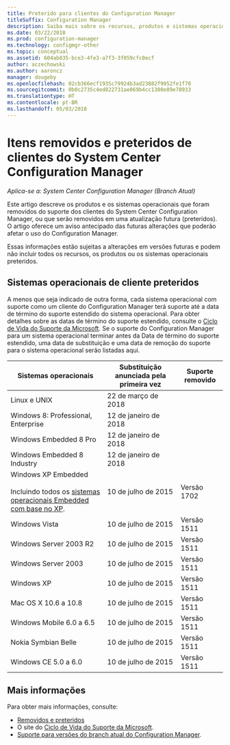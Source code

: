 ```yaml
---
title: Preterido para clientes do Configuration Manager
titleSuffix: Configuration Manager
description: Saiba mais sobre os recursos, produtos e sistemas operacionais que não são mais compatíveis com clientes do System Center Configuration Manager.
ms.date: 03/22/2018
ms.prod: configuration-manager
ms.technology: configmgr-other
ms.topic: conceptual
ms.assetid: 604ab835-bce3-4fe3-a7f3-3f059cfc0ecf
author: aczechowski
ms.author: aaroncz
manager: dougeby
ms.openlocfilehash: 02cb366ecf1935c79924b3ad23882f9952fe1f78
ms.sourcegitcommit: 0b0c2735c4ed822731ae069b4cc1380e89e78933
ms.translationtype: HT
ms.contentlocale: pt-BR
ms.lasthandoff: 05/03/2018
---
```

# <a name="removed-and-deprecated-items-for-system-center-configuration-manager-clients"></a>Itens removidos e preteridos de clientes do System Center Configuration Manager

*Aplica-se a: System Center Configuration Manager (Branch Atual)*

Este artigo descreve os produtos e os sistemas operacionais que foram removidos do suporte dos clientes do System Center Configuration Manager, ou que serão removidos em uma atualização futura (preteridos). O artigo oferece um aviso antecipado das futuras alterações que poderão afetar o uso do Configuration Manager.  

Essas informações estão sujeitas a alterações em versões futuras e podem não incluir todos os recursos, os produtos ou os sistemas operacionais preteridos.  

## <a name="deprecated-client-operating-systems"></a>Sistemas operacionais de cliente preteridos  

 A menos que seja indicado de outra forma, cada sistema operacional com suporte como um cliente do Configuration Manager terá suporte até a data de término do suporte estendido do sistema operacional. Para obter detalhes sobre as datas de término do suporte estendido, consulte o [Ciclo de Vida do Suporte da Microsoft](https://support.microsoft.com/lifecycle). Se o suporte do Configuration Manager para um sistema operacional terminar antes da Data de término do suporte estendido, uma data de substituição e uma data de remoção do suporte para o sistema operacional serão listadas aqui.  

|**Sistemas operacionais**|**Substituição anunciada pela primeira vez**|**Suporte removido**|  
|-|-|-|
|Linux e UNIX|22 de março de 2018||
|Windows 8: Professional, Enterprise|12 de janeiro de 2018||
|Windows Embedded 8 Pro|12 de janeiro de 2018||
|Windows Embedded 8 Industry|12 de janeiro de 2018||
|Windows XP Embedded <br><br> Incluindo todos os [sistemas operacionais Embedded com base no XP](/sccm/core/plan-design/configs/supported-operating-systems-for-clients-and-devices#windows-embedded-computers).|10 de julho de 2015|Versão 1702| 
|Windows Vista|10 de julho de 2015|Versão 1511| 
|Windows Server 2003 R2|10 de julho de 2015|Versão 1511|
|Windows Server 2003|10 de julho de 2015|Versão 1511|   
|Windows XP|10 de julho de 2015|Versão 1511|  
|Mac OS X 10.6 a 10.8|10 de julho de 2015|Versão 1511|  
|Windows Mobile 6.0 a 6.5|10 de julho de 2015|Versão 1511|  
|Nokia Symbian Belle|10 de julho de 2015|Versão 1511|  
|Windows CE 5.0 a 6.0|10 de julho de 2015|Versão 1511|  


## <a name="more-information"></a>Mais informações
Para obter mais informações, consulte:
 - [Removidos e preteridos](/sccm/core/plan-design/changes/deprecated/removed-and-deprecated)
 - O site do [Ciclo de Vida do Suporte da Microsoft](https://support.microsoft.com/lifecycle).
 - [Suporte para versões do branch atual do Configuration Manager](/sccm/core/servers/manage/current-branch-versions-supported).